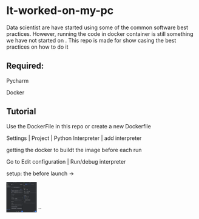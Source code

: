 # It-worked-on-my-pc

Data scientist are have started using some of the common software best practices. However, running the code in docker container is still something we have not started on
. This repo is made for show casing the best practices on how to do it

## Required: 
Pycharm 

Docker

## Tutorial

Use the DockerFile in this repo or create a new Dockerfile 

Settings | Project | Python Interpreter | add interpreter

getting the docker to buildt the image before each run 

Go to Edit configuration | Run/debug interpreter 

setup: the before launch -> 

<img alt="Build the docker container before run" height="80" src="./image/img.png" title="Before run" width="80"/>
``